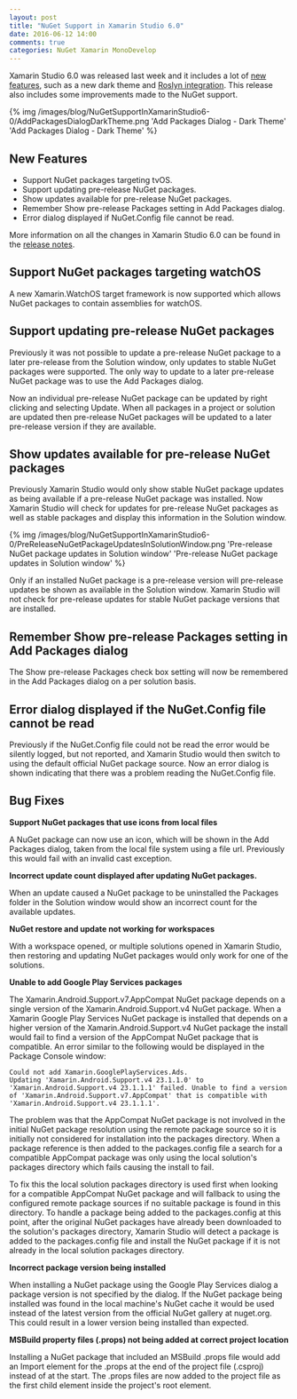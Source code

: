 ```yaml
---
layout: post
title: "NuGet Support in Xamarin Studio 6.0"
date: 2016-06-12 14:00
comments: true
categories: NuGet Xamarin MonoDevelop
---
```


Xamarin Studio 6.0 was released last week and it includes a lot of [new features](https://blog.xamarin.com/live-from-dotnetconf-cycle-7-xamarin-studio-6-and-more/), such as a new dark theme and [Roslyn integration](https://github.com/dotnet/roslyn). This release also includes some improvements made to the NuGet support.

{% img /images/blog/NuGetSupportInXamarinStudio6-0/AddPackagesDialogDarkTheme.png 'Add Packages Dialog - Dark Theme' 'Add Packages Dialog - Dark Theme' %}  

## New Features

   * Support NuGet packages targeting tvOS.
   * Support updating pre-release NuGet packages.
   * Show updates available for pre-release NuGet packages.
   * Remember Show pre-release Packages setting in Add Packages dialog.
   * Error dialog displayed if NuGet.Config file cannot be read.

More information on all the changes in Xamarin Studio 6.0 can be found in the [release notes](https://developer.xamarin.com/releases/studio/xamarin.studio_6.0/xamarin.studio_6.0/).

## Support NuGet packages targeting watchOS

A new Xamarin.WatchOS target framework is now supported which allows NuGet packages to contain assemblies for watchOS.

##  Support updating pre-release NuGet packages

Previously it was not possible to update a pre-release NuGet package to a later pre-release  from the Solution window, only updates to stable NuGet packages were supported. The only way to update to a later pre-release NuGet package was to use the Add Packages dialog.

Now an individual pre-release NuGet package can be updated by right clicking and selecting Update. When all packages in a project or solution are updated then pre-release NuGet packages will be updated to a later pre-release version if they are available.

## Show updates available for pre-release NuGet packages

Previously Xamarin Studio would only show stable NuGet package updates as being available if a pre-release NuGet package was installed. Now Xamarin Studio will check for updates for pre-release NuGet packages as well as stable packages and display this information in the Solution window.

{% img /images/blog/NuGetSupportInXamarinStudio6-0/PreReleaseNuGetPackageUpdatesInSolutionWindow.png 'Pre-release NuGet package updates in Solution window' 'Pre-release NuGet package updates in Solution window' %} 

Only if an installed NuGet package is a pre-release version will pre-release updates be shown as available in the Solution window. Xamarin Studio will not check for pre-release updates for stable NuGet package versions that are installed.

## Remember Show pre-release Packages setting in Add Packages dialog

The Show pre-release Packages check box setting will now be remembered in the Add Packages dialog on a per solution basis.

## Error dialog displayed if the NuGet.Config file cannot be read

Previously if the NuGet.Config file could not be read the error would
be silently logged, but not reported, and Xamarin Studio would
then switch to using the default official NuGet package source. Now an error
dialog is shown indicating that there was a problem reading the
NuGet.Config file.

## Bug Fixes

**Support NuGet packages that use icons from local files**

A NuGet package can now use an icon, which will be shown in the Add Packages
dialog, taken from the local file system using a file url. Previously this would fail with an invalid cast exception.

**Incorrect update count displayed after updating NuGet packages.**

When an update caused a NuGet package to be uninstalled the Packages
folder in the Solution window would show an incorrect count for the available updates.

**NuGet restore and update not working for workspaces**

With a workspace opened, or multiple solutions opened in Xamarin Studio, then restoring and updating NuGet packages would only work for one of the solutions.

**Unable to add Google Play Services packages**

The Xamarin.Android.Support.v7.AppCompat NuGet package depends on
a single version of the Xamarin.Android.Support.v4 NuGet package.
When a Xamarin Google Play Services NuGet package is installed
that depends on a higher version of the Xamarin.Android.Support.v4
NuGet package the install would fail to find a version of the
AppCompat NuGet package that is compatible. An error similar to the
following would be displayed in the Package Console window:

    Could not add Xamarin.GooglePlayServices.Ads.
    Updating 'Xamarin.Android.Support.v4 23.1.1.0' to
    'Xamarin.Android.Support.v4 23.1.1.1' failed. Unable to find a version
    of 'Xamarin.Android.Support.v7.AppCompat' that is compatible with
    'Xamarin.Android.Support.v4 23.1.1.1'.

The problem was that the AppCompat NuGet package is not involved
in the initial NuGet package resolution using the remote package
source so it is initially not considered for installation into the
packages directory. When a package reference is then added to the
packages.config file a search for a compatible AppCompat package was
only using the local solution's packages directory which fails causing
the install to fail.

To fix this the local solution packages directory is used first
when looking for a compatible AppCompat NuGet package and will
fallback to using the configured remote package sources if no suitable package
is found in this directory. To handle a package being added to the
packages.config at this point, after the original NuGet packages have
already been downloaded to the solution's packages directory, Xamarin Studio will detect a package is added to the packages.config file and install the NuGet package if it is not
already in the local solution packages directory.

**Incorrect package version being installed**

When installing a NuGet package using the Google Play Services dialog a package version is not specified by the dialog. If the NuGet package being installed was found in the local machine's NuGet cache it would be used instead of the latest version from the official NuGet gallery at nuget.org. This could result in a lower version being installed than expected.

**MSBuild property files (.props) not being added at correct project location**

Installing a NuGet package that included an MSBuild .props file would
add an Import element for the .props at the end of the project file
(.csproj) instead of at the start. The .props files are now added to the project 
file as the first child element inside the project's root element.